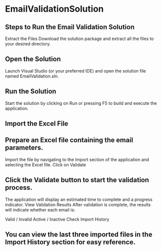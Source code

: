 # EmailValidationSolution

## Steps to Run the Email Validation Solution
Extract the Files
Download the solution package and extract all the files to your desired directory.

## Open the Solution
Launch Visual Studio (or your preferred IDE) and open the solution file named EmailValidation.sln.

## Run the Solution
Start the solution by clicking on Run or pressing F5 to build and execute the application.

## Import the Excel File

## Prepare an Excel file containing the email parameters.
Import the file by navigating to the Import section of the application and selecting the Excel file.
Click on Validate

## Click the Validate button to start the validation process.
The application will display an estimated time to complete and a progress indicator.
View Validation Results
After validation is complete, the results will indicate whether each email is:

Valid / Invalid
Active / Inactive
Check Import History
## You can view the last three imported files in the Import History section for easy reference.
